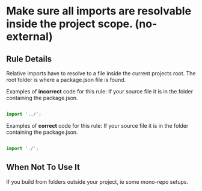 # Make sure all imports are resolvable inside the project scope. (no-external)

## Rule Details

Relative imports have to resolve to a file inside the current projects root.
The root folder is where a package.json file is found.

Examples of **incorrect** code for this rule:
If your source file it is in the folder containing the package.json.
```js

import '../';

```

Examples of **correct** code for this rule:
If your source file it is in the folder containing the package.json.
```js

import './';

```

## When Not To Use It

If you build from folders outside your project, ie some mono-repo setups.
